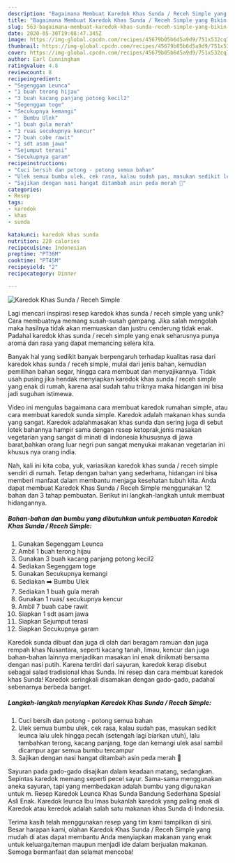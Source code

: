 ```yaml
---
description: "Bagaimana Membuat Karedok Khas Sunda / Receh Simple yang Bikin Ngiler"
title: "Bagaimana Membuat Karedok Khas Sunda / Receh Simple yang Bikin Ngiler"
slug: 563-bagaimana-membuat-karedok-khas-sunda-receh-simple-yang-bikin-ngiler
date: 2020-05-30T19:08:47.345Z
image: https://img-global.cpcdn.com/recipes/45679b05b6d5a9d9/751x532cq70/karedok-khas-sunda-receh-simple-foto-resep-utama.jpg
thumbnail: https://img-global.cpcdn.com/recipes/45679b05b6d5a9d9/751x532cq70/karedok-khas-sunda-receh-simple-foto-resep-utama.jpg
cover: https://img-global.cpcdn.com/recipes/45679b05b6d5a9d9/751x532cq70/karedok-khas-sunda-receh-simple-foto-resep-utama.jpg
author: Earl Cunningham
ratingvalue: 4.8
reviewcount: 8
recipeingredient:
- "Segenggam Leunca"
- "1 buah terong hijau"
- "3 buah kacang panjang potong kecil2"
- "Segenggam toge"
- "Secukupnya kemangi"
- "  Bumbu Ulek"
- "1 buah gula merah"
- "1 ruas secukupnya kencur"
- "7 buah cabe rawit"
- "1 sdt asam jawa"
- "Sejumput terasi"
- "Secukupnya garam"
recipeinstructions:
- "Cuci bersih dan potong - potong semua bahan"
- "Ulek semua bumbu ulek, cek rasa, kalau sudah pas, masukan sedikit leunca lalu ulek hingga pecah (setengah lagi biarkan utuh), lalu tambahkan terong, kacang panjang, toge dan kemangi ulek asal sambil dicampur agar semua bumbu tercampur"
- "Sajikan dengan nasi hangat ditambah asin peda merah 🤤"
categories:
- Resep
tags:
- karedok
- khas
- sunda

katakunci: karedok khas sunda 
nutrition: 220 calories
recipecuisine: Indonesian
preptime: "PT36M"
cooktime: "PT45M"
recipeyield: "2"
recipecategory: Dinner

---
```



![Karedok Khas Sunda / Receh Simple](https://img-global.cpcdn.com/recipes/45679b05b6d5a9d9/751x532cq70/karedok-khas-sunda-receh-simple-foto-resep-utama.jpg)

Lagi mencari inspirasi resep karedok khas sunda / receh simple yang unik? Cara membuatnya memang susah-susah gampang. Jika salah mengolah maka hasilnya tidak akan memuaskan dan justru cenderung tidak enak. Padahal karedok khas sunda / receh simple yang enak seharusnya punya aroma dan rasa yang dapat memancing selera kita.

Banyak hal yang sedikit banyak berpengaruh terhadap kualitas rasa dari karedok khas sunda / receh simple, mulai dari jenis bahan, kemudian pemilihan bahan segar, hingga cara membuat dan menyajikannya. Tidak usah pusing jika hendak menyiapkan karedok khas sunda / receh simple yang enak di rumah, karena asal sudah tahu triknya maka hidangan ini bisa jadi suguhan istimewa.

Video ini mengulas bagaimana cara membuat karedok rumahan simple, atau cara membuat karedok sunda simple. Karedok adalah makanan khas sunda yang sangat. Karedok adalahmasakan khas sunda dan sering juga di sebut lotek bahannya hampir sama dengan resep ketoprak,jenis masakan vegetarian yang sangat di minati di indonesia khususnya di jawa barat,bahkan orang luar negri pun sangat menyukai makanan vegetarian ini khusus nya orang india.


Nah, kali ini kita coba, yuk, variasikan karedok khas sunda / receh simple sendiri di rumah. Tetap dengan bahan yang sederhana, hidangan ini bisa memberi manfaat dalam membantu menjaga kesehatan tubuh kita. Anda dapat membuat Karedok Khas Sunda / Receh Simple menggunakan 12 bahan dan 3 tahap pembuatan. Berikut ini langkah-langkah untuk membuat hidangannya.

<!--inarticleads1-->

##### Bahan-bahan dan bumbu yang dibutuhkan untuk pembuatan Karedok Khas Sunda / Receh Simple:

1. Gunakan Segenggam Leunca
1. Ambil 1 buah terong hijau
1. Gunakan 3 buah kacang panjang potong kecil2
1. Sediakan Segenggam toge
1. Gunakan Secukupnya kemangi
1. Sediakan  ➡️ Bumbu Ulek
1. Sediakan 1 buah gula merah
1. Gunakan 1 ruas/ secukupnya kencur
1. Ambil 7 buah cabe rawit
1. Siapkan 1 sdt asam jawa
1. Siapkan Sejumput terasi
1. Siapkan Secukupnya garam


Karedok sunda dibuat dan juga di olah dari beragam ramuan dan juga rempah khas Nusantara, seperti kacang tanah, limau, kencur dan juga bahan-bahan lainnya menjadikan masakan ini enak dinikmati bersama dengan nasi putih. Karena terdiri dari sayuran, karedok kerap disebut sebagai salad tradisional khas Sunda. Ini resep dan cara membuat karedok khas Sunda! Karedok seringkali disamakan dengan gado-gado, padahal sebenarnya berbeda banget. 

<!--inarticleads2-->

##### Langkah-langkah menyiapkan Karedok Khas Sunda / Receh Simple:

1. Cuci bersih dan potong - potong semua bahan
1. Ulek semua bumbu ulek, cek rasa, kalau sudah pas, masukan sedikit leunca lalu ulek hingga pecah (setengah lagi biarkan utuh), lalu tambahkan terong, kacang panjang, toge dan kemangi ulek asal sambil dicampur agar semua bumbu tercampur
1. Sajikan dengan nasi hangat ditambah asin peda merah 🤤


Sayuran pada gado-gado disajikan dalam keadaan matang, sedangkan. Sepintas karedok memang seperti pecel sayur. Sama-sama menggunakan aneka sayuran, tapi yang membedakan adalah bumbu yang digunakan untuk m. Resep Karedok Leunca Khas Sunda Bandung Sederhana Spesial Asli Enak. Karedok leunca Ibu Imas bukanlah karedok yang paling enak di Karedok atau keredok adalah salah satu makanan khas Sunda di Indonesia. 

Terima kasih telah menggunakan resep yang tim kami tampilkan di sini. Besar harapan kami, olahan Karedok Khas Sunda / Receh Simple yang mudah di atas dapat membantu Anda menyiapkan makanan yang enak untuk keluarga/teman maupun menjadi ide dalam berjualan makanan. Semoga bermanfaat dan selamat mencoba!
